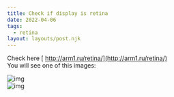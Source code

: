 ```yaml
---
title: Check if display is retina
date: 2022-04-06
tags:
  - retina
layout: layouts/post.njk
---
```


Check here [ http://arm1.ru/retina/](http://arm1.ru/retina/)
<br />
You will see one of this images:
<br />

![img](../../img/posts/2022-04-06-retina-no.png)
<br />
![img](../../img/posts/2022-04-06-retina-yes.png)
